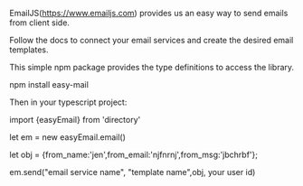  EmailJS(https://www.emailjs.com) provides us an easy way to send emails from client side.
 
 Follow the docs to connect your email services and create the desired email templates.
 
 This simple npm package provides the type definitions to access the library.
  
 npm install easy-mail
 
Then in your typescript project:
 
  import {easyEmail} from 'directory'
 
 let em = new easyEmail.email()
 
 let obj = {from_name:'jen',from_email:'njfnrnj',from_msg:'jbchrbf'};
 
 em.send("email service name", "template name",obj, your user id) 
  
